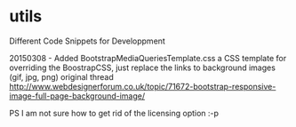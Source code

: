 # utils
Different Code Snippets for Developpment

20150308 - Added BootstrapMediaQueriesTemplate.css
a CSS template for overriding the BoostrapCSS, just replace the links to background images (gif, jpg, png)
original thread http://www.webdesignerforum.co.uk/topic/71672-bootstrap-responsive-image-full-page-background-image/

PS I am not sure how to get rid of the licensing option :-p
